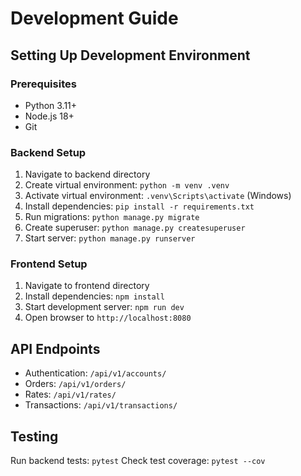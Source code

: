 # Development Guide

## Setting Up Development Environment

### Prerequisites
- Python 3.11+
- Node.js 18+
- Git

### Backend Setup
1. Navigate to backend directory
2. Create virtual environment: `python -m venv .venv`
3. Activate virtual environment: `.venv\Scripts\activate` (Windows)
4. Install dependencies: `pip install -r requirements.txt`
5. Run migrations: `python manage.py migrate`
6. Create superuser: `python manage.py createsuperuser`
7. Start server: `python manage.py runserver`

### Frontend Setup
1. Navigate to frontend directory
2. Install dependencies: `npm install`
3. Start development server: `npm run dev`
4. Open browser to `http://localhost:8080`

## API Endpoints

- Authentication: `/api/v1/accounts/`
- Orders: `/api/v1/orders/`
- Rates: `/api/v1/rates/`
- Transactions: `/api/v1/transactions/`

## Testing

Run backend tests: `pytest`
Check test coverage: `pytest --cov`
